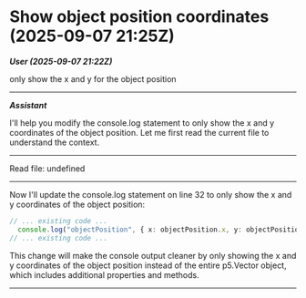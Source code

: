 <!-- Generated by SpecStory -->

# Show object position coordinates (2025-09-07 21:25Z)

_**User (2025-09-07 21:22Z)**_

only show the x and y for the object position

---

_**Assistant**_

I'll help you modify the console.log statement to only show the x and y coordinates of the object position. Let me first read the current file to understand the context.

---

Read file: undefined

---

Now I'll update the console.log statement on line 32 to only show the x and y coordinates of the object position:

```typescript:src/components/geometry/virtualObject.ts
// ... existing code ...
  console.log("objectPosition", { x: objectPosition.x, y: objectPosition.y }, "mirror", mirror);
// ... existing code ...
```

This change will make the console output cleaner by only showing the x and y coordinates of the object position instead of the entire p5.Vector object, which includes additional properties and methods.

---

